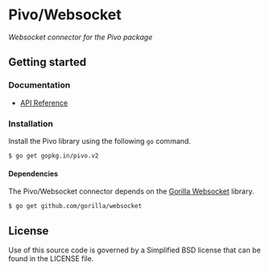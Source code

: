 # Pivo/Websocket

*Websocket connector for the Pivo package*

## Getting started

### Documentation

 * [API Reference](https://godoc.org/gopkg.in/pivo.v2/ws)

### Installation

Install the Pivo library using the following `go` command.
```
$ go get gopkg.in/pivo.v2
```

#### Dependencies

The Pivo/Websocket connector depends on the [Gorilla Websocket](https://github.com/gorilla/websocket) library.
```
$ go get github.com/gorilla/websocket
```
## License

Use of this source code is governed by a Simplified BSD license
that can be found in the LICENSE file.
